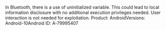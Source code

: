 In Bluetooth, there is a use of uninitialized variable. This could lead to local information disclosure with no additional execution privileges needed. User interaction is not needed for exploitation. Product: AndroidVersions: Android-10Android ID: A-79995407